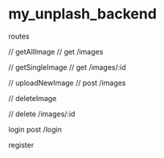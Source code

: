 # my_unplash_backend

routes

// getAllImage
// get /images

// getSingleImage
// get /images/:id

// uploadNewImage
// post /images

// deleteImage

// delete /images/:id

login
post /login

register


